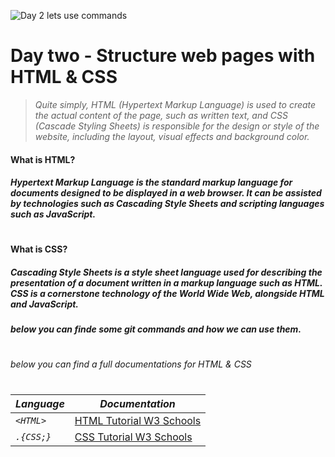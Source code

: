 ![Day 2 lets use commands](https://uwaterloo.ca/arts-computing-newsletter/sites/ca.arts-computing-newsletter/files/styles/wide-body-750px-wide/public/uploads/images/html-vs-css-difference-funny-min.png?itok=iASv-Ysz)

# Day two - Structure web pages with HTML & CSS


>*Quite simply, HTML (Hypertext Markup Language) is used to create the actual content of the page, such as written text, and CSS (Cascade Styling Sheets) is responsible for the design or style of the website, including the layout, visual effects and background color.*
#### What is HTML?
##### Hypertext Markup Language is the standard markup language for documents designed to be displayed in a web browser. It can be assisted by technologies such as Cascading Style Sheets and scripting languages such as JavaScript.
#
#### What is CSS?
##### Cascading Style Sheets is a style sheet language used for describing the presentation of a document written in a markup language such as HTML. CSS is a cornerstone technology of the World Wide Web, alongside HTML and JavaScript. 

 ##### *below you can finde some git commands and how we can use them.*
 #
 *below you can find a full documentations for HTML & CSS*
 #


 *Language* | *Documentation*
------------ | -------------
*`<HTML>`* | [HTML Tutorial W3 Schools](https://www.w3schools.com/html/)
*`.{CSS;}`* | [CSS Tutorial W3 Schools](https://www.w3schools.com/w3css/defaulT.asp)


 

